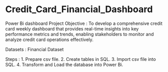 # Credit_Card_Financial_Dashboard
Power Bi dashboard
Project Objective : To develop a comprehensive credit 
                    card weekly dashboard that 
                    provides real-time insights into key 
                    performance metrics and trends, 
                    enabling stakeholders to monitor 
                    and analyze credit card operations 
                    effectively.


                    
Datasets : Financial Dataset



Steps : 1. Prepare csv file. 
        2. Create tables in SQL.
        3. Import csv file into SQL.
        4. Transform and Load the database into Power Bi.
